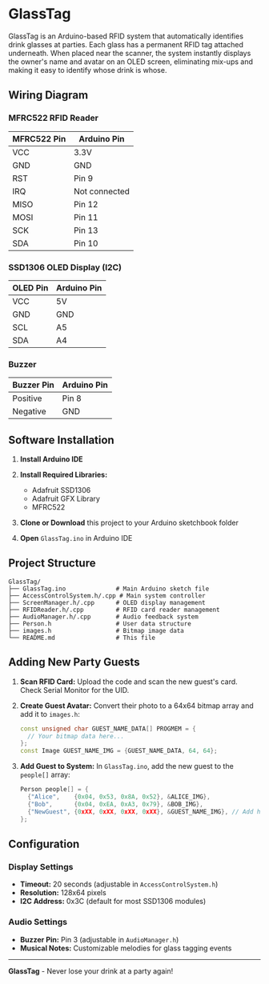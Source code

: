 # GlassTag

GlassTag is an Arduino-based RFID system that automatically identifies drink glasses at parties. Each glass has a permanent RFID tag attached underneath. When placed near the scanner, the system instantly displays the owner's name and avatar on an OLED screen, eliminating mix-ups and making it easy to identify whose drink is whose.

## Wiring Diagram

### MFRC522 RFID Reader
| MFRC522 Pin | Arduino Pin |
|-------------|-------------|
| VCC         | 3.3V        |
| GND         | GND         |
| RST         | Pin 9       |
| IRQ         | Not connected |
| MISO        | Pin 12      |
| MOSI        | Pin 11      |
| SCK         | Pin 13      |
| SDA         | Pin 10      |

### SSD1306 OLED Display (I2C)
| OLED Pin | Arduino Pin |
|----------|-------------|
| VCC      | 5V          |
| GND      | GND         |
| SCL      | A5          |
| SDA      | A4          |

### Buzzer
| Buzzer Pin | Arduino Pin |
|------------|-------------|
| Positive   | Pin 8       |
| Negative   | GND         |

## Software Installation

1. **Install Arduino IDE**

2. **Install Required Libraries:**
   - Adafruit SSD1306
   - Adafruit GFX Library
   - MFRC522

3. **Clone or Download** this project to your Arduino sketchbook folder

4. **Open** `GlassTag.ino` in Arduino IDE

## Project Structure

```
GlassTag/
├── GlassTag.ino              # Main Arduino sketch file
├── AccessControlSystem.h/.cpp # Main system controller
├── ScreenManager.h/.cpp      # OLED display management
├── RFIDReader.h/.cpp         # RFID card reader management
├── AudioManager.h/.cpp       # Audio feedback system
├── Person.h                  # User data structure
├── images.h                  # Bitmap image data
└── README.md                 # This file
```

## Adding New Party Guests

1. **Scan RFID Card:** Upload the code and scan the new guest's card. Check Serial Monitor for the UID.

2. **Create Guest Avatar:** Convert their photo to a 64x64 bitmap array and add it to `images.h`:
   ```cpp
   const unsigned char GUEST_NAME_DATA[] PROGMEM = {
     // Your bitmap data here...
   };
   const Image GUEST_NAME_IMG = {GUEST_NAME_DATA, 64, 64};
   ```

3. **Add Guest to System:** In `GlassTag.ino`, add the new guest to the `people[]` array:
   ```cpp
   Person people[] = {
     {"Alice",    {0x04, 0x53, 0x8A, 0x52}, &ALICE_IMG},
     {"Bob",      {0x04, 0xEA, 0xA3, 0x79}, &BOB_IMG},
     {"NewGuest", {0xXX, 0xXX, 0xXX, 0xXX}, &GUEST_NAME_IMG}, // Add here
   };
   ```

## Configuration

### Display Settings
- **Timeout:** 20 seconds (adjustable in `AccessControlSystem.h`)
- **Resolution:** 128x64 pixels
- **I2C Address:** 0x3C (default for most SSD1306 modules)

### Audio Settings
- **Buzzer Pin:** Pin 3 (adjustable in `AudioManager.h`)
- **Musical Notes:** Customizable melodies for glass tagging events

---

**GlassTag** - Never lose your drink at a party again!
